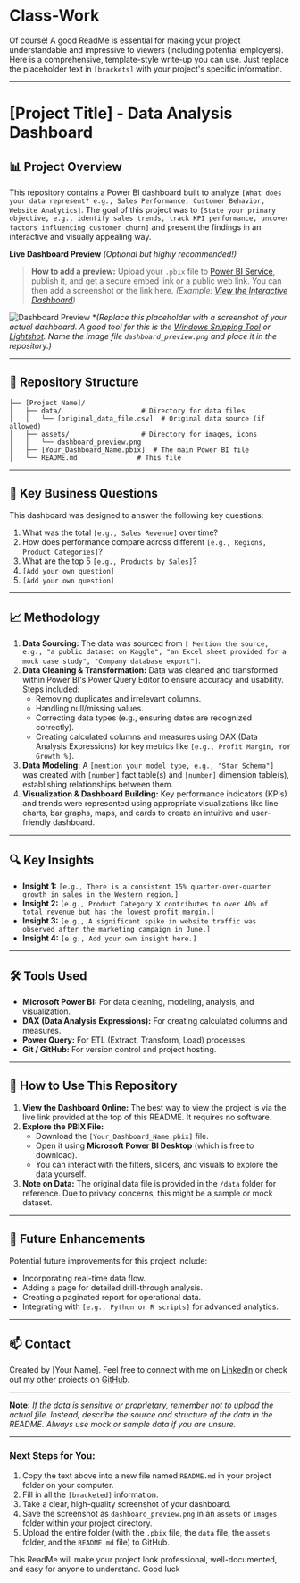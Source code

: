 # Class-Work
Of course! A good ReadMe is essential for making your project understandable and impressive to viewers (including potential employers). Here is a comprehensive, template-style write-up you can use. Just replace the placeholder text in `[brackets]` with your project's specific information.

---

# [Project Title] - Data Analysis Dashboard

## 📊 Project Overview
This repository contains a Power BI dashboard built to analyze `[What does your data represent? e.g., Sales Performance, Customer Behavior, Website Analytics]`. The goal of this project was to `[State your primary objective, e.g., identify sales trends, track KPI performance, uncover factors influencing customer churn]` and present the findings in an interactive and visually appealing way.

**Live Dashboard Preview** *(Optional but highly recommended!)*
> **How to add a preview:** Upload your `.pbix` file to [Power BI Service](https://app.powerbi.com/), publish it, and get a secure embed link or a public web link. You can then add a screenshot or the link here.
> *(Example: [View the Interactive Dashboard](https://app.powerbi.com/your-link-here))*

![Dashboard Preview](https://via.placeholder.com/800x500?text=Upload+a+screenshot+of+your+dashboard)
**(Replace this placeholder with a screenshot of your actual dashboard. A good tool for this is the [Windows Snipping Tool](https://support.microsoft.com/en-us/windows/use-snipping-tool-to-capture-screenshots-00246869-1843-655f-f220-97299b865f6b) or [Lightshot](https://app.prntscr.com/). Name the image file `dashboard_preview.png` and place it in the repository.)*

---

## 📁 Repository Structure
```
├── [Project Name]/
│   ├── data/                    # Directory for data files
│   │   └── [original_data_file.csv]  # Original data source (if allowed)
│   ├── assets/                  # Directory for images, icons
│   │   └── dashboard_preview.png
│   ├── [Your_Dashboard_Name.pbix]  # The main Power BI file
│   └── README.md               # This file
```

---

## 🎯 Key Business Questions
This dashboard was designed to answer the following key questions:
1.  What was the total `[e.g., Sales Revenue]` over time?
2.  How does performance compare across different `[e.g., Regions, Product Categories]`?
3.  What are the top 5 `[e.g., Products by Sales]`?
4.  `[Add your own question]`
5.  `[Add your own question]`

---

## 📈 Methodology
1.  **Data Sourcing:** The data was sourced from `[ Mention the source, e.g., "a public dataset on Kaggle", "an Excel sheet provided for a mock case study", "Company database export"]`.
2.  **Data Cleaning & Transformation:** Data was cleaned and transformed within Power BI's Power Query Editor to ensure accuracy and usability. Steps included:
    *   Removing duplicates and irrelevant columns.
    *   Handling null/missing values.
    *   Correcting data types (e.g., ensuring dates are recognized correctly).
    *   Creating calculated columns and measures using DAX (Data Analysis Expressions) for key metrics like `[e.g., Profit Margin, YoY Growth %]`.
3.  **Data Modeling:** A `[mention your model type, e.g., "Star Schema"]` was created with `[number]` fact table(s) and `[number]` dimension table(s), establishing relationships between them.
4.  **Visualization & Dashboard Building:** Key performance indicators (KPIs) and trends were represented using appropriate visualizations like line charts, bar graphs, maps, and cards to create an intuitive and user-friendly dashboard.

---

## 🔍 Key Insights
*   **Insight 1:** `[e.g., There is a consistent 15% quarter-over-quarter growth in sales in the Western region.]`
*   **Insight 2:** `[e.g., Product Category X contributes to over 40% of total revenue but has the lowest profit margin.]`
*   **Insight 3:** `[e.g., A significant spike in website traffic was observed after the marketing campaign in June.]`
*   **Insight 4:** `[e.g., Add your own insight here.]`

---

## 🛠️ Tools Used
*   **Microsoft Power BI:** For data cleaning, modeling, analysis, and visualization.
*   **DAX (Data Analysis Expressions):** For creating calculated columns and measures.
*   **Power Query:** For ETL (Extract, Transform, Load) processes.
*   **Git / GitHub:** For version control and project hosting.

---

## 🤔 How to Use This Repository
1.  **View the Dashboard Online:** The best way to view the project is via the live link provided at the top of this README. It requires no software.
2.  **Explore the PBIX File:**
    *   Download the `[Your_Dashboard_Name.pbix]` file.
    *   Open it using **Microsoft Power BI Desktop** (which is free to download).
    *   You can interact with the filters, slicers, and visuals to explore the data yourself.
3.  **Note on Data:** The original data file is provided in the `/data` folder for reference. Due to privacy concerns, this might be a sample or mock dataset.

---

## 🚀 Future Enhancements
Potential future improvements for this project include:
*   Incorporating real-time data flow.
*   Adding a page for detailed drill-through analysis.
*   Creating a paginated report for operational data.
*   Integrating with `[e.g., Python or R scripts]` for advanced analytics.

---

## 📫 Contact
Created by [Your Name]. Feel free to connect with me on [LinkedIn](https://www.linkedin.com/in/yourprofile/) or check out my other projects on [GitHub](https://github.com/yourusername).

---

**Note:** *If the data is sensitive or proprietary, remember not to upload the actual file. Instead, describe the source and structure of the data in the README. Always use mock or sample data if you are unsure.*

---

### **Next Steps for You:**
1.  Copy the text above into a new file named `README.md` in your project folder on your computer.
2.  Fill in all the `[bracketed]` information.
3.  Take a clear, high-quality screenshot of your dashboard.
4.  Save the screenshot as `dashboard_preview.png` in an `assets` or `images` folder within your project directory.
5.  Upload the entire folder (with the `.pbix` file, the `data` file, the `assets` folder, and the `README.md` file) to GitHub.

This ReadMe will make your project look professional, well-documented, and easy for anyone to understand. Good luck
